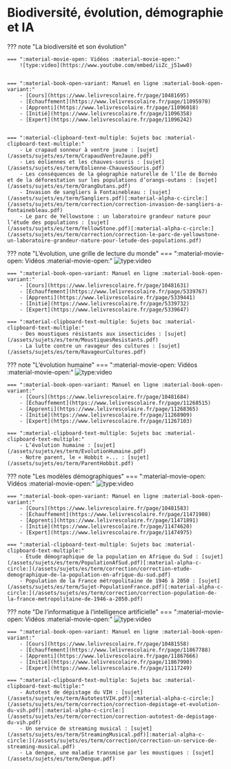 # Biodiversité, évolution, démographie et IA

??? note "La biodiversité et son évolution"

    === ":material-movie-open: Vidéos :material-movie-open:"
        ![type:video](https://www.youtube.com/embed/iiZc_j51ww0)


    === ":material-book-open-variant: Manuel en ligne :material-book-open-variant:"
        - [Cours](https://www.lelivrescolaire.fr/page/10481695)
        - [Échauffement](https://www.lelivrescolaire.fr/page/11095970)
        - [Apprenti](https://www.lelivrescolaire.fr/page/11096018)
        - [Initié](https://www.lelivrescolaire.fr/page/11096358)
        - [Expert](https://www.lelivrescolaire.fr/page/11096242)


    === ":material-clipboard-text-multiple: Sujets bac :material-clipboard-text-multiple:"
        - Le crapaud sonneur à ventre jaune : [sujet](/assets/sujets/es/term/CrapaudVentreJaune.pdf)
        - Les éoliennes et les chauves-souris : [sujet](/assets/sujets/es/term/Eolienne-ChauvesSouris.pdf)
        - Les conséquences de la géographie naturelle de l’île de Bornéo et de la déforestation sur les populations d’orangs-outans : [sujet](/assets/sujets/es/term/OrangOutans.pdf)
        - Invasion de sangliers à Fontainebleau : [sujet](/assets/sujets/es/term/Sangliers.pdf)[:material-alpha-c-circle:](/assets/sujets/es/term/correction/correction-invasion-de-sangliers-a-fontainebleau.pdf)
        - Le parc de Yellowstone : un laboratoire grandeur nature pour l’étude des populations : [sujet](/assets/sujets/es/term/YellowStone.pdf)[:material-alpha-c-circle:](/assets/sujets/es/term/correction/correction-le-parc-de-yellowstone-un-laboratoire-grandeur-nature-pour-letude-des-populations.pdf)
        
     
??? note "L’évolution, une grille de lecture du monde"
    === ":material-movie-open: Vidéos :material-movie-open:"
        ![type:video](https://www.youtube.com/embed/GCQtp9dY-_s)

    === ":material-book-open-variant: Manuel en ligne :material-book-open-variant:"
        - [Cours](https://www.lelivrescolaire.fr/page/10481631)
        - [Échauffement](https://www.lelivrescolaire.fr/page/5339767)
        - [Apprenti](https://www.lelivrescolaire.fr/page/5339441)
        - [Initié](https://www.lelivrescolaire.fr/page/5339732)
        - [Expert](https://www.lelivrescolaire.fr/page/5339647)
  
    === ":material-clipboard-text-multiple: Sujets bac :material-clipboard-text-multiple:"
        - Des moustiques résistants aux insecticides : [sujet](/assets/sujets/es/term/MoustiquesResistants.pdf)
        - La lutte contre un ravageur des cultures : [sujet](/assets/sujets/es/term/RavageurCultures.pdf)

??? note "L’évolution humaine"
    === ":material-movie-open: Vidéos :material-movie-open:"
        ![type:video](https://www.youtube.com/embed/V298A2BJf5U)

    === ":material-book-open-variant: Manuel en ligne :material-book-open-variant:"
        - [Cours](https://www.lelivrescolaire.fr/page/10481684)
        - [Échauffement](https://www.lelivrescolaire.fr/page/11268515)
        - [Apprenti](https://www.lelivrescolaire.fr/page/11268365)
        - [Initié](https://www.lelivrescolaire.fr/page/11268909)
        - [Expert](https://www.lelivrescolaire.fr/page/11267103)

    === ":material-clipboard-text-multiple: Sujets bac :material-clipboard-text-multiple:"
        - L’évolution humaine : [sujet](/assets/sujets/es/term/EvolutionHumaine.pdf)
        - Notre parent, le « Hobbit »... : [sujet](/assets/sujets/es/term/ParentHobbit.pdf)

??? note "Les modèles démographiques"
    === ":material-movie-open: Vidéos :material-movie-open:"
        ![type:video](https://www.youtube.com/embed/kwc3-aXVtNY)

    === ":material-book-open-variant: Manuel en ligne :material-book-open-variant:"
        - [Cours](https://www.lelivrescolaire.fr/page/10481583)
        - [Échauffement](https://www.lelivrescolaire.fr/page/11471908)
        - [Apprenti](https://www.lelivrescolaire.fr/page/11471891)
        - [Initié](https://www.lelivrescolaire.fr/page/11474620)
        - [Expert](https://www.lelivrescolaire.fr/page/11474975)

    === ":material-clipboard-text-multiple: Sujets bac :material-clipboard-text-multiple:"
        - Étude démographique de la population en Afrique du Sud : [sujet](/assets/sujets/es/term/PopulationAfSud.pdf)[:material-alpha-c-circle:](/assets/sujets/es/term/correction/correction-etude-demographique-de-la-population-en-afrique-du-sud.pdf)
        - Population de la France métropolitaine de 1946 à 2050 : [sujet](/assets/sujets/es/term/Sujet-PopulationFrance.pdf)[:material-alpha-c-circle:](/assets/sujets/es/term/correction/correction-population-de-la-france-metropolitaine-de-1946-a-2050.pdf)

??? note "De l’informatique à l’intelligence artificielle"
    === ":material-movie-open: Vidéos :material-movie-open:"
        ![type:video](https://www.youtube.com/embed/WITuiKdVWh0)

    === ":material-book-open-variant: Manuel en ligne :material-book-open-variant:"
        - [Cours](https://www.lelivrescolaire.fr/page/10481558)
        - [Échauffement](https://www.lelivrescolaire.fr/page/11867788)
        - [Apprenti](https://www.lelivrescolaire.fr/page/11867666)
        - [Initié](https://www.lelivrescolaire.fr/page/11867990)
        - [Expert](https://www.lelivrescolaire.fr/page/11117249)

    === ":material-clipboard-text-multiple: Sujets bac :material-clipboard-text-multiple:"
        - Autotest de dépistage du VIH : [sujet](/assets/sujets/es/term/AutotestVIH.pdf)[:material-alpha-c-circle:](/assets/sujets/es/term/correction/correction-depistage-et-evolution-du-vih.pdf)[:material-alpha-c-circle:](/assets/sujets/es/term/correction/correction-autotest-de-depistage-du-vih.pdf)
        - Un service de streaming musical : [sujet](/assets/sujets/es/term/StreamingMusical.pdf)[:material-alpha-c-circle:](/assets/sujets/es/term/correction/correction-un-service-de-streaming-musical.pdf)
        - La dengue, une maladie transmise par les moustiques : [sujet](/assets/sujets/es/term/Dengue.pdf)
